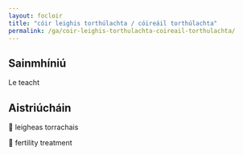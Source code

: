 ```yaml
---
layout: focloir
title: "cóir leighis torthúlachta / cóireáil torthúlachta"
permalink: /ga/coir-leighis-torthulachta-coireail-torthulachta/
---
```


## Sainmhíniú

Le teacht

## Aistriúcháin

&#x1f3f4;&#xe0067;&#xe0062;&#xe0073;&#xe0063;&#xe0074;&#xe007f; leigheas torrachais

&#x1f3f4;&#xe0067;&#xe0062;&#xe0065;&#xe006e;&#xe0067;&#xe007f; fertility treatment